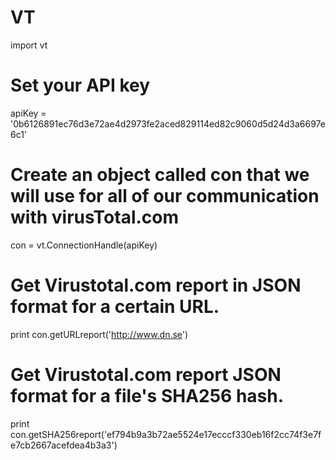 # VT

import vt

#   Set your API key
apiKey = '0b6126891ec76d3e72ae4d2973fe2aced829114ed82c9060d5d24d3a6697e6c1'

#   Create an object called con that we will use for all of our communication with virusTotal.com
con = vt.ConnectionHandle(apiKey)

#   Get Virustotal.com report in JSON format for a certain URL.
print con.getURLreport('http://www.dn.se')

#   Get Virustotal.com report  JSON format for a file's SHA256 hash.
print con.getSHA256report('ef794b9a3b72ae5524e17ecccf330eb16f2cc74f3e7fe7cb2667acefdea4b3a3')
